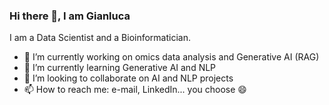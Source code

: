 ### Hi there 👋, I am Gianluca
I am a Data Scientist and a Bioinformatician.

- 🔭 I’m currently working on omics data analysis and Generative AI (RAG)
- 🌱 I’m currently learning Generative AI and NLP
- 👯 I’m looking to collaborate on AI and NLP projects
- 📫 How to reach me: e-mail, LinkedIn... you choose 😄

